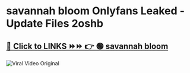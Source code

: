 
 # savannah bloom Onlyfans Leaked - Update Files 2oshb

## <h2><a href="https://clipsfans.com/savannah_bloom&ref=git">🔗 Click to LINKS ⏩⏩ 👉 🟢 savannah bloom </a></h2>

<a href="https://clipsfans.com/savannah_bloom&ref=git" rel="nofollow" data-target="animated-image.originalLink"><img src="https://i.ibb.co.com/xMMVF88/686577567.gif" alt="Viral Video Original" style="max-width: 100%; display: inline-block;" data-target="animated-image.originalImage"></a>

